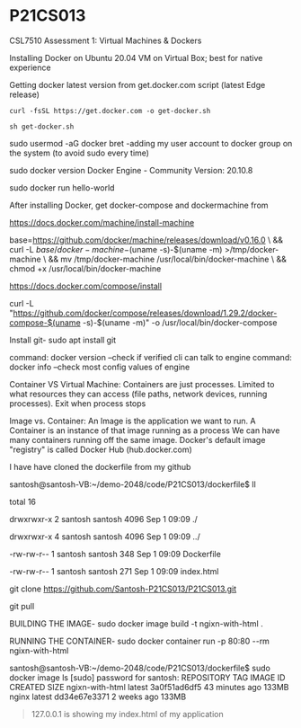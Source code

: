# P21CS013
CSL7510 Assessment 1: Virtual Machines & Dockers

Installing Docker on Ubuntu 20.04 VM on Virtual Box; best for native experience 

Getting docker latest version from  get.docker.com script (latest Edge release) 

	curl -fsSL https://get.docker.com -o get-docker.sh
  
	sh get-docker.sh
  
sudo usermod -aG docker bret -adding my user account to docker group on the system (to avoid sudo every time)

sudo docker version  Docker Engine - Community Version: 20.10.8

sudo docker run hello-world

After installing Docker, get docker-compose and dockermachine from 

https://docs.docker.com/machine/install-machine

base=https://github.com/docker/machine/releases/download/v0.16.0 \ && curl -L $base/docker-machine-$(uname -s)-$(uname -m) >/tmp/docker-machine \ && mv /tmp/docker-machine /usr/local/bin/docker-machine \ && chmod +x /usr/local/bin/docker-machine 

https://docs.docker.com/compose/install

curl -L "https://github.com/docker/compose/releases/download/1.29.2/docker-compose-$(uname -s)-$(uname -m)" -o /usr/local/bin/docker-compose 

Install git- sudo apt install git

command: docker version –check if verified cli can talk to engine 
command: docker info –check  most config values of engine

Container VS Virtual Machine: Containers are just processes. Limited to what resources they can access (file paths, network devices, running processes). Exit when process stops

Image vs. Container:   An Image is the application we want to run. A Container is an instance of that image running as a process We can have many containers running off the same image. Docker's default image "registry" is called Docker Hub (hub.docker.com) 

I have have cloned the dockerfile from my github 

santosh@santosh-VB:~/demo-2048/code/P21CS013/dockerfile$ ll

total 16

drwxrwxr-x 2 santosh santosh 4096 Sep  1 09:09 ./

drwxrwxr-x 4 santosh santosh 4096 Sep  1 09:09 ../

-rw-rw-r-- 1 santosh santosh  348 Sep  1 09:09 Dockerfile

-rw-rw-r-- 1 santosh santosh  271 Sep  1 09:09 index.html

git clone https://github.com/Santosh-P21CS013/P21CS013.git

git pull

BUILDING THE IMAGE-
sudo docker image build -t ngixn-with-html .

RUNNING THE CONTAINER-
sudo docker container run -p 80:80 --rm ngixn-with-html

santosh@santosh-VB:~/demo-2048/code/P21CS013/dockerfile$ sudo docker image ls
[sudo] password for santosh: 
REPOSITORY           TAG       IMAGE ID       CREATED          SIZE
ngixn-with-html      latest    3a0f51ad6df5   43 minutes ago   133MB
nginx                latest    dd34e67e3371   2 weeks ago      133MB

>127.0.0.1 is showing my index.html of my application
